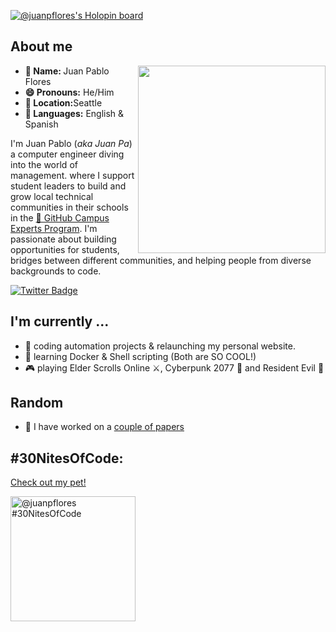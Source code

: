 [![@juanpflores's Holopin board](https://holopin.io/api/user/board?user=juanpflores)](https://holopin.io/@juanpflores)

<h2>About me </h2>

<div >
  <img src="https://github.com/juanpflores/juanpflores/blob/main/assets/happy-juanpa.gif" align="right" width="300">

<ul>
  <li><b>👤 Name: </b> Juan Pablo Flores</li>
  <li><b>😄 Pronouns:</b>  He/Him</li>
  <li><b>📍 Location:</b>Seattle </li>
  <li><b>📣 Languages:</b> English & Spanish</li>
</ul>

<p>I'm Juan Pablo (<i>aka Juan Pa</i>) a computer engineer diving into the world of management. 
  where I support student leaders to build and grow local technical communities in their schools in the <a href="https://education.github.com/experts">🚩 GitHub Campus Experts Program</a>. I'm passionate about building opportunities for students, bridges between different communities, and helping people from diverse backgrounds to code.
</p>

</div>

<a href="https://twitter.com/juanpflores_"><img src="https://img.shields.io/badge/juanpflores__%20-%231DA1F2.svg?&style=for-the-badge&logo=Twitter&logoColor=white" alt="Twitter Badge"></a>

<h2> I'm currently ...</h2>

- 🔭 coding automation projects & relaunching my personal website.
- 🌱 learning Docker & Shell scripting (Both are SO COOL!)
- 🎮 playing Elder Scrolls Online ⚔, Cyberpunk 2077 🤖 and Resident Evil 🧟

<h2>Random</h2>

- 🔬 I have worked on a [couple of papers](https://scholar.google.com/citations?user=QHIRjGUAAAAJ&hl=es&authuser=1)
<!-- - 📝 Working with me? Read the [Juan Pa's User Manual](https://link) -->

## #30NitesOfCode:
  [Check out my pet!](https://www.codedex.io/@juanpflores/30-nites-of-code)
  
  <img src="https://www.codedex.io/api/petStatus?user=juanpflores" alt="@juanpflores #30NitesOfCode" width="200"/>
